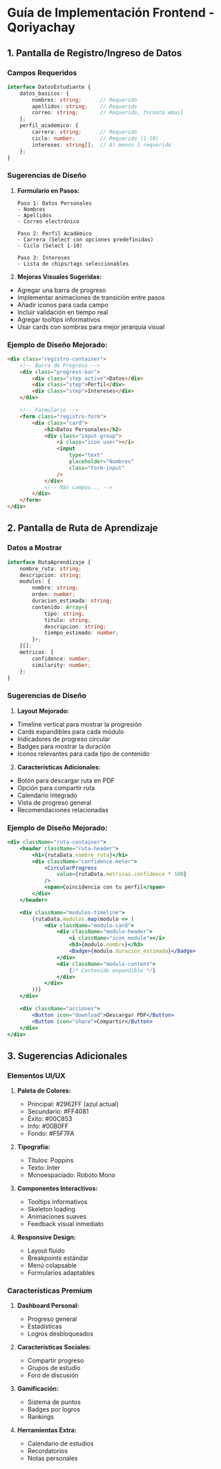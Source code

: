 # Guía de Implementación Frontend - Qoriyachay

## 1. Pantalla de Registro/Ingreso de Datos

### Campos Requeridos
```typescript
interface DatosEstudiante {
    datos_basicos: {
        nombres: string;      // Requerido
        apellidos: string;    // Requerido
        correo: string;       // Requerido, formato email
    };
    perfil_academico: {
        carrera: string;      // Requerido
        ciclo: number;        // Requerido (1-10)
        intereses: string[];  // Al menos 1 requerido
    };
}
```

### Sugerencias de Diseño
1. **Formulario en Pasos:**
   ```
   Paso 1: Datos Personales
   - Nombres
   - Apellidos
   - Correo electrónico
   
   Paso 2: Perfil Académico
   - Carrera (Select con opciones predefinidas)
   - Ciclo (Select 1-10)
   
   Paso 3: Intereses
   - Lista de chips/tags seleccionables
   ```

2. **Mejoras Visuales Sugeridas:**
- Agregar una barra de progreso
- Implementar animaciones de transición entre pasos
- Añadir iconos para cada campo
- Incluir validación en tiempo real
- Agregar tooltips informativos
- Usar cards con sombras para mejor jerarquía visual

### Ejemplo de Diseño Mejorado:
```html
<div class="registro-container">
    <!-- Barra de Progreso -->
    <div class="progress-bar">
        <div class="step active">Datos</div>
        <div class="step">Perfil</div>
        <div class="step">Intereses</div>
    </div>

    <!-- Formulario -->
    <form class="registro-form">
        <div class="card">
            <h2>Datos Personales</h2>
            <div class="input-group">
                <i class="icon user"></i>
                <input 
                    type="text" 
                    placeholder="Nombres"
                    class="form-input"
                />
            </div>
            <!-- Más campos... -->
        </div>
    </form>
</div>
```

## 2. Pantalla de Ruta de Aprendizaje

### Datos a Mostrar
```typescript
interface RutaAprendizaje {
    nombre_ruta: string;
    descripcion: string;
    modulos: {
        nombre: string;
        orden: number;
        duracion_estimada: string;
        contenido: Array<{
            tipo: string;
            titulo: string;
            descripcion: string;
            tiempo_estimado: number;
        }>;
    }[];
    metricas: {
        confidence: number;
        similarity: number;
    };
}
```

### Sugerencias de Diseño
1. **Layout Mejorado:**
- Timeline vertical para mostrar la progresión
- Cards expandibles para cada módulo
- Indicadores de progreso circular
- Badges para mostrar la duración
- Iconos relevantes para cada tipo de contenido

2. **Características Adicionales:**
- Botón para descargar ruta en PDF
- Opción para compartir ruta
- Calendario integrado
- Vista de progreso general
- Recomendaciones relacionadas

### Ejemplo de Diseño Mejorado:
```jsx
<div className="ruta-container">
    <header className="ruta-header">
        <h1>{rutaData.nombre_ruta}</h1>
        <div className="confidence-meter">
            <CircularProgress 
                value={rutaData.metricas.confidence * 100} 
            />
            <span>Coincidencia con tu perfil</span>
        </div>
    </header>

    <div className="modulos-timeline">
        {rutaData.modulos.map(modulo => (
            <div className="modulo-card">
                <div className="modulo-header">
                    <i className="icon module"></i>
                    <h3>{modulo.nombre}</h3>
                    <Badge>{modulo.duracion_estimada}</Badge>
                </div>
                <div className="modulo-content">
                    {/* Contenido expandible */}
                </div>
            </div>
        ))}
    </div>

    <div className="acciones">
        <Button icon="download">Descargar PDF</Button>
        <Button icon="share">Compartir</Button>
    </div>
</div>
```

## 3. Sugerencias Adicionales

### Elementos UI/UX
1. **Paleta de Colores:**
   - Principal: #2962FF (azul actual)
   - Secundario: #FF4081
   - Éxito: #00C853
   - Info: #00B0FF
   - Fondo: #F5F7FA

2. **Tipografía:**
   - Títulos: Poppins
   - Texto: Inter
   - Monoespaciado: Roboto Mono

3. **Componentes Interactivos:**
   - Tooltips informativos
   - Skeleton loading
   - Animaciones suaves
   - Feedback visual inmediato

4. **Responsive Design:**
   - Layout fluido
   - Breakpoints estándar
   - Menú colapsable
   - Formularios adaptables

### Características Premium
1. **Dashboard Personal:**
   - Progreso general
   - Estadísticas
   - Logros desbloqueados

2. **Características Sociales:**
   - Compartir progreso
   - Grupos de estudio
   - Foro de discusión

3. **Gamificación:**
   - Sistema de puntos
   - Badges por logros
   - Rankings

4. **Herramientas Extra:**
   - Calendario de estudios
   - Recordatorios
   - Notas personales
